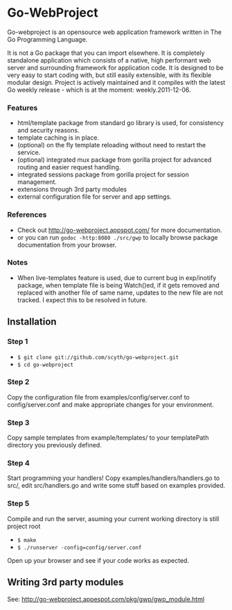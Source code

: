 Go-WebProject
=============

Go-webproject is an opensource web application framework written in The Go Programming Language.

It is not a Go package that you can import elsewhere. It is completely standalone application which 
consists of a native, high performant web server and surrounding framework for application code. 
It is designed to be very easy to start coding with, but still easily extensible, with its flexible modular design. 
Project is actively maintained and it compiles with the latest Go weekly release - which is at the moment: weekly.2011-12-06.


### Features

* html/template package from standard go library is used, for consistency and security reasons.
* template caching is in place.
* (optional) on the fly template reloading without need to restart the service.
* (optional) integrated mux package from gorilla project for advanced routing and easier request handling.
* integrated sessions package from gorilla project for session management.
* extensions through 3rd party modules
* external configuration file for server and app settings.


### References

* Check out http://go-webproject.appspot.com/ for more documentation.
* or you can run ` godoc -http:8080 ./src/gwp ` to locally browse package documentation from your browser.


### Notes

* When live-templates feature is used, due to current bug in exp/inotify package, when template file is being Watch()ed, if it gets removed and 
replaced with another file of same name, updates to the new file are not tracked. I expect this to be resolved in future.


Installation
------------

### Step 1

* `$ git clone git://github.com/scyth/go-webproject.git`
* `$ cd go-webproject`


### Step 2

Copy the configuration file from examples/config/server.conf to config/server.conf and make appropriate changes for your environment.


### Step 3

Copy sample templates from example/templates/ to your templatePath directory you previously defined.


### Step 4

Start programming your handlers! Copy examples/handlers/handlers.go to src/, edit src/handlers.go and write some stuff based on examples provided.


### Step 5

Compile and run the server, asuming your current working directory is still project root

* `$ make`
* `$ ./runserver -config=config/server.conf`

Open up your browser and see if your code works as expected.


Writing 3rd party modules
-------------------------

See: http://go-webproject.appespot.com/pkg/gwp/gwp_module.html

